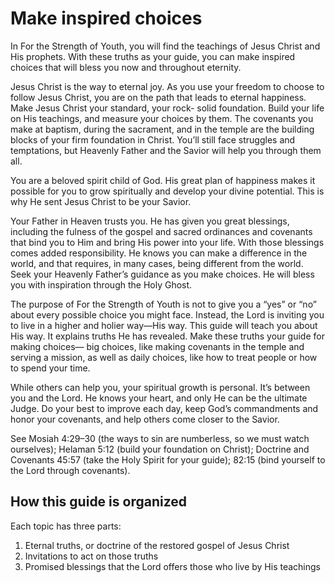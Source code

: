 # Make inspired choices

In For the Strength of Youth, you will find the teachings of Jesus Christ and
His prophets. With these truths as your guide, you can make inspired choices
that will bless you now and throughout eternity.

Jesus Christ is the way to eternal joy. As you use your freedom to choose to
follow Jesus Christ, you are on the path that leads to eternal happiness. Make
Jesus Christ your standard, your rock- solid foundation. Build your life on His
teachings, and measure your choices by them. The covenants you make at baptism,
during the sacrament, and in the temple are the building blocks of your firm
foundation in Christ. You’ll still face struggles and temptations, but Heavenly
Father and the Savior will help you through them all.

You are a beloved spirit child of God. His great plan of happiness makes it
possible for you to grow spiritually and develop your divine potential. This is
why He sent Jesus Christ to be your Savior.

Your Father in Heaven trusts you. He has given you great blessings, including
the fulness of the gospel and sacred ordinances and covenants that bind you to
Him and bring His power into your life. With those blessings comes added
responsibility. He knows you can make a difference in the world, and that
requires, in many cases, being different from the world. Seek your Heavenly
Father’s guidance as you make choices. He will bless you with inspiration
through the Holy Ghost.

The purpose of For the Strength of Youth is not to give you a “yes” or “no”
about every possible choice you might face. Instead, the Lord is inviting you
to live in a higher and holier way—His way. This guide will teach you about His
way. It explains truths He has revealed. Make these truths your guide for
making choices— big choices, like making covenants in the temple and serving a
mission, as well as daily choices, like how to treat people or how to spend
your time.

While others can help you, your spiritual growth is personal. It’s between you
and the Lord. He knows your heart, and only He can be the ultimate Judge. Do
your best to improve each day, keep God’s commandments and honor your
covenants, and help others come closer to the Savior.

See Mosiah 4:29–30 (the ways to sin are numberless, so we must watch
ourselves); Helaman 5:12 (build your foundation on Christ); Doctrine and
Covenants 45:57 (take the Holy Spirit for your guide); 82:15 (bind yourself to
the Lord through covenants).

## How this guide is organized

Each topic has three parts:

1. Eternal truths, or doctrine of the restored gospel of Jesus Christ
2. Invitations to act on those truths
3. Promised blessings that the Lord offers those who live by His teachings
